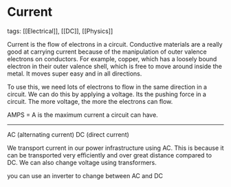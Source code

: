 # Current
tags: [[Electrical]], [[DC]], [[Physics]]

Current is the flow of electrons in a circuit. Conductive materials are a really good at carrying current because of the manipulation of outer valence electrons on conductors. For example, copper, which has a loosely bound electron in their outer valence shell, which is free to move around inside the metal. It moves super easy and in all directions.

To use this, we need lots of electrons to flow in the same direction in a circuit. We can do this by applying a voltage. Its the pushing force in a circuit. The more voltage, the more the electrons can flow.

AMPS = A is the maximum current a circuit can have. 

---

AC (alternating current)
DC (direct current)

We transport current in our power infrastructure using AC. This is because it can be transported very efficiently and over great distance compared to DC. We can also change voltage using transformers.

you can use an inverter to change between AC and DC
